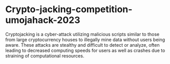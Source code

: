 # Crypto-jacking-competition-umojahack-2023
Cryptojacking is a cyber-attack utilizing malicious scripts similar to those from large cryptocurrency houses to illegally mine data without users being aware. These attacks are stealthy and difficult to detect or analyze, often leading to decreased computing speeds for users as well as crashes due to straining of computational resources.
